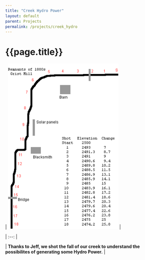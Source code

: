 ```yaml
---
title: "Creek Hydro Power"
layout: default
parent: Projects
permalink: /projects/creek_hydro
---
```

# {{page.title}}
| ![Creek Elevation](/assets/images/creek%20elevation.png) |

| :--: |

| <b>Thanks to Jeff, we shot the fall of our creek to understand the possibilites of generating some Hydro Power.</b> |
